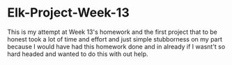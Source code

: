 # Elk-Project-Week-13
This is my attempt at Week 13's homework and the first project that to be honest took a lot of time and effort and just simple stubborness on my part because I would have had this homework done and in already if I wasnt't so hard headed and wanted to do this with out help.
